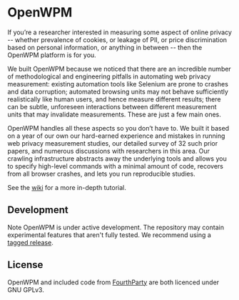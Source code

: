 OpenWPM
=======

If you’re a researcher interested in measuring some aspect of online privacy -- whether prevalence of cookies, or leakage of PII, or price discrimination based on personal information, or anything in between -- then the OpenWPM platform is for you.

We built OpenWPM because we noticed that there are an incredible number of methodological and engineering pitfalls in automating web privacy measurement: existing automation tools like Selenium are prone to crashes and data corruption; automated browsing units may not behave sufficiently realistically like human users, and hence measure different results; there can be subtle, unforeseen interactions between different measurement units that may invalidate measurements. These are just a few main ones.

OpenWPM handles all these aspects so you don’t have to. We built it based on a year of our own our hard-earned experience and mistakes in running web privacy measurement studies, our detailed survey of 32 such prior papers, and numerous discussions with researchers in this area. Our crawling infrastructure abstracts away the underlying tools and allows you to specify high-level commands with a minimal amount of code, recovers from all browser crashes, and lets you run reproducible studies. 

See the [wiki](https://github.com/citp/OpenWPM/wiki) for a more in-depth tutorial.

Development
-----------

Note OpenWPM is under active development. The repository may contain experimental features that aren't fully tested. We recommend using a [tagged release](https://github.com/citp/OpenWPM/releases).

License
-------

OpenWPM and included code from [FourthParty](https://github.com/fourthparty/fourthparty) are both licenced under GNU GPLv3.
